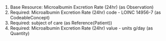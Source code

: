 1. Base Resource: Microalbumin Excretion Rate (24hr) (as Observation)
1. Required: Microalbumin Excretion Rate (24hr) code - LOINC 14956-7 (as CodeableConcept)
1. Required: subject of care (as Reference(Patient))
1. Required: Microalbumin Excretion Rate (24hr) value   - units g/day (as Quantity)
		